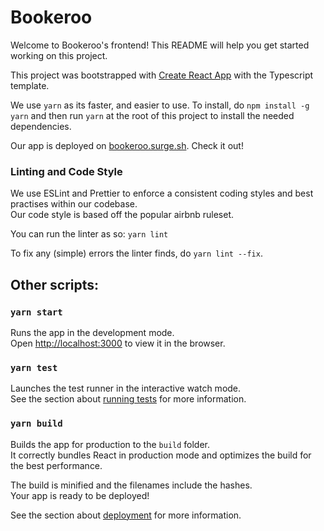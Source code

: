 # Bookeroo

Welcome to Bookeroo's frontend!
This README will help you get started working on this project.

This project was bootstrapped with [Create React App](https://github.com/facebook/create-react-app) with the Typescript
template.

We use `yarn` as its faster, and easier to use. To install, do `npm install -g yarn` and then run `yarn` at the root of
this project to install the needed dependencies.

Our app is deployed on [bookeroo.surge.sh](http://bookeroo.surge.sh). Check it out!

### Linting and Code Style

We use ESLint and Prettier to enforce a consistent coding styles and best practises within our codebase.\
Our code style is based off the popular airbnb ruleset.

You can run the linter as so: `yarn lint`

To fix any (simple) errors the linter finds, do `yarn lint --fix`.

## Other scripts:

### `yarn start`

Runs the app in the development mode.\
Open [http://localhost:3000](http://localhost:3000) to view it in the browser.

### `yarn test`

Launches the test runner in the interactive watch mode.\
See the section about [running tests](https://facebook.github.io/create-react-app/docs/running-tests) for more
information.

### `yarn build`

Builds the app for production to the `build` folder.\
It correctly bundles React in production mode and optimizes the build for the best performance.

The build is minified and the filenames include the hashes.\
Your app is ready to be deployed!

See the section about [deployment](https://facebook.github.io/create-react-app/docs/deployment) for more information.